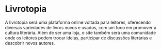 # Livrotopia
A livrotopia será uma plataforma online voltada para leitores, oferecendo diversas variedades de livros novos e usados, com um foco em promover a cultura literária. Além de ser uma loja, o site também será uma comunidade onde os leitores podem trocar ideias, participar de discussões literárias e descobrir novos autores.
